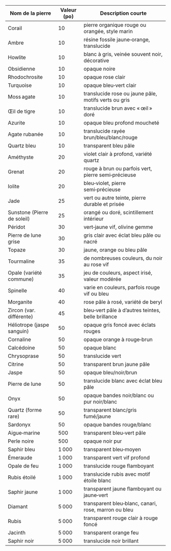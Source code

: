 

| Nom de la pierre             | Valeur (po) | Description courte                                  |
|------------------------------|-------------|----------------------------------------------------|
| Corail                       | 10          | pierre organique rouge ou orangée, style marin     |
| Ambre                        | 10          | résine fossile jaune‑orange, translucide            |
| Howlite                      | 10          | blanc à gris, veinée souvent noir, décorative       |
| Obsidienne                   | 10          | opaque noire                                         |
| Rhodochrosite                | 10          | opaque rose clair                                    |
| Turquoise                    | 10          | opaque bleu‑vert clair                               |
| Mos­s ag­ate                 | 10          | translucide rose ou jaune pâle, motifs verts ou gris|
| Œil de tigre                 | 10          | translucide brun avec « œil » doré                   |
| Azurite                      | 10          | opaque bleu profond moucheté                         |
| Agate rubanée                | 10          | translucide rayée brun/bleu/blanc/rouge              |
| Quartz bleu                  | 10          | transparent bleu pâle                                |
| Améthyste                    | 20          | violet clair à profond, variété quartz                |
| Grenat                       | 20          | rouge à brun ou parfois vert, pierre semi‑précieuse |
| Iolite                       | 20          | bleu‑violet, pierre semi‑précieuse                   |
| Jade                         | 25          | vert ou autre teinte, pierre durable et prisée       |
| Sunstone (Pierre de soleil)  | 25          | orangé ou doré, scintillement intérieur              |
| Péridot                      | 30          | vert‑jaune vif, olivine gemme                         |
| Pierre de lune grise         | 30          | gris clair avec éclat bleu pâle ou nacré             |
| Topaze                       | 30          | jaune, orange ou bleu pâle                           |
| Tourmaline                   | 35          | de nombreuses couleurs, du noir au rose vif          |
| Opale (variété commune)      | 35          | jeu de couleurs, aspect irisé, valeur modérée        |
| Spinelle                      | 40          | varie en couleurs, parfois rouge vif ou bleu         |
| Morganite                    | 40          | rose pâle à rosé, variété de beryl                    |
| Zircon (var. différente)      | 45          | bleu‑vert pâle à d’autres teintes, belle brillance    |
| Héliotrope (jaspe sanguin)   | 50          | opaque gris foncé avec éclats rouges                 |
| Cornaline                    | 50          | opaque orange à rouge‑brun                            |
| Calcédoine                   | 50          | opaque blanc                                           |
| Chrysoprase                  | 50          | translucide vert                                       |
| Citrine                      | 50          | transparent brun jaune pâle                            |
| Jaspe                        | 50          | opaque bleu/noir/brun                                  |
| Pierre de lune               | 50          | translucide blanc avec éclat bleu pâle                |
| Onyx                         | 50          | opaque bandes noir/blanc ou pur noir/blanc             |
| Quartz (forme rare)          | 50          | transparent blanc/gris fumé/jaune                      |
| Sardonyx                     | 50          | opaque bandes rouge/blanc                               |
| Aigue‑marine                 | 500         | transparent bleu‑vert pâle                              |
| Perle noire                   | 500         | opaque noir pur                                         |
| Saphir bleu                  | 1 000       | transparent bleu‑moyen                                  |
| Émeraude                     | 1 000       | transparent vert vif profond                            |
| Opale de feu                 | 1 000       | translucide rouge flamboyant                            |
| Rubis étoilé                 | 1 000       | translucide rubis avec motif étoile blanc               |
| Saphir jaune                 | 1 000       | transparent jaune flamboyant ou jaune‑vert              |
| Diamant                       | 5 000       | transparent bleu‑blanc, canari, rose, marron ou bleu   |
| Rubis                         | 5 000       | transparent rouge clair à rouge foncé                   |
| Jacinth                       | 5 000       | transparent orange feu                                   |
| Saphir noir                   | 5 000       | translucide noir brillant                                |

